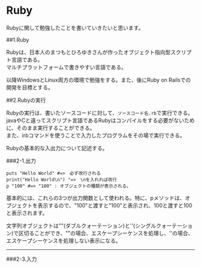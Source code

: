 # Ruby

Rubyに関して勉強したことを書いていきたいと思います。  

##1.Ruby  

Rubyは、日本人のまつもとひろゆきさんが作ったオブジェクト指向型スクリプト言語である。  
マルチプラットフォームで書きやすい言語である。

以降WindowsとLinux両方の環境で勉強をする。また、後にRuby on Railsでの開発を目標とする。

##2.Rubyの実行

Rubyの実行は、書いたソースコードに対して、`ソースコード名.rb`で実行できる。javaやCと違ってスクリプト言語であるRubyはコンパイルをする必要がないために、そのまま実行することができる。  
また、irbコマンドを使うことで入力したプログラムをその場で実行できる。
  
Rubyの基本的な入出力について記述する。  
  

###2-1.出力

    puts "Hello World" #=>　必ず改行される
    print("Hello World\n") "=>　\nを入れれば改行
    p "100" #=> "100" : オブジェクトの種類が表示される。

基本的には、これらの3つが出力関数として使われる。特に、pメソッドは、オブジェクトを表示するので、"100"と渡すと"100"と表示され、100と渡すと100と表示されます。

文字列オブジェクトは""(ダブルクォーテーション)と''(シングルクォーテーション)で区切ることができ、""の場合、エスケープシーケンスを処理し、''の場合、エスケープシーケンスを処理しない表示になる。
***
###2-3.入力
